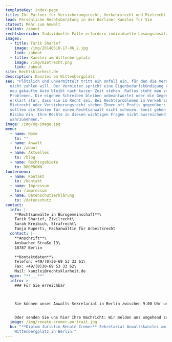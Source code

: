 ```yaml
---
templateKey: index-page
title: Ihr Partner für Versicherungsrecht, Verkehrsrecht und Mietrecht
lead: Persönliche Rechtsberatung in der Berliner Kanzlei für Sie
ctatext: Mehr zum Anwalt
ctalink: /about
rechtsbereiche: Individuelle Fälle erfordern individuelle Lösungsansätze
images:
  - title: Tarik Sharief
    image: /img/20140510-17-06_2.jpg
    link: /about
  - title: Kanzlei am Wittenbergplatz
    image: /img/mietrecht.png
    link: /about
site: Rechtsklarheit.de
description: Kanzlei am Wittenbergplatz
seo: "Plötzlich und unvermittelt tritt ein Unfall ein, für den die Versicherung
  nicht zahlen will. Der Vermieter spricht eine Eigenbedarfskündigung aus. Das
  neu gekaufte Auto bleibt nach kurzer Zeit stehen. Ratlos steht man vor diesen
  Problemen. Die eigenen Schreiben bleiben unbeantwortet oder die Gegenseite
  erklärt stur, dass sie im Recht sei. Bei Rechtsproblemen im Verkehrsrecht,
  Mietrecht oder Versicherungsrecht stehen Ihnen oft Profis gegenüber: Sie
  sollten die Kosten für einen Rechtsanwalt nicht scheuen. Sonst gehen Sie das
  Risiko ein, Ihre Rechte in diesen wichtigen Fragen nicht ausreichend
  wahrzunehmen."
image: /img/og-image.jpg
menu:
  - name: Home
    to: ""
  - name: Anwalt
    to: /about
  - name: Aktuelles
    to: /blog
  - name: Rechtsgebiete
    to: DROPDOWN
footermenu:
  - name: Kontakt
    to: /kontakt
  - name: Impressum
    to: /impressum
  - name: Datenschutzerklärung
    to: /datenschutz
contact:
  info: |-
    **Rechtsanwälte in Bürogemeinschaft**\
    Tarik Sharief, Zivilrecht\
    Sarah Kreibich, Strafrecht\
    Tanja Ruperti, Fachanwältin für Arbeitsrecht
  contact: |-
    **Anschrift**\
    Ansbacher Straße 13\
    10787 Berlin

    **Kontaktdaten**\
    Telefon: +49/(0)30-69 53 33 61\
    Fax: +49/(0)30-69 53 33 62\
    Mail: kanzlei@rechtsklarheit.de
  open: "**___**"
  intro: >-
    ### Für Sie erreichbar



    Sie können unser Anwalts-Sekretariat in Berlin zwischen 9.00 Uhr und 12.00 Uhr und 15.00 Uhr bis 18.00 Uhr telefonisch erreichen.


    Oder senden Sie uns hier Ihre Nachricht: Wir melden uns umgehend zurück. Bitte beachten Sie, dass der Anwalt für Sie wichtige Fristen erst nach der Mandatsübernahmebestätigung und Erhalt sämtlicher wesentlicher Unterlagen beachten wird. Der Anwalt wird also erst nach einer Mandatsvereinbarung für Sie tätig werden.
  image: /img/renate-cremer-portrait.jpg
  bu: "**Diplom Juristin Renate Cremer** Sekretariat Anwaltskanzlei am
    Wittenbergplatz in Berlin."
---
```

